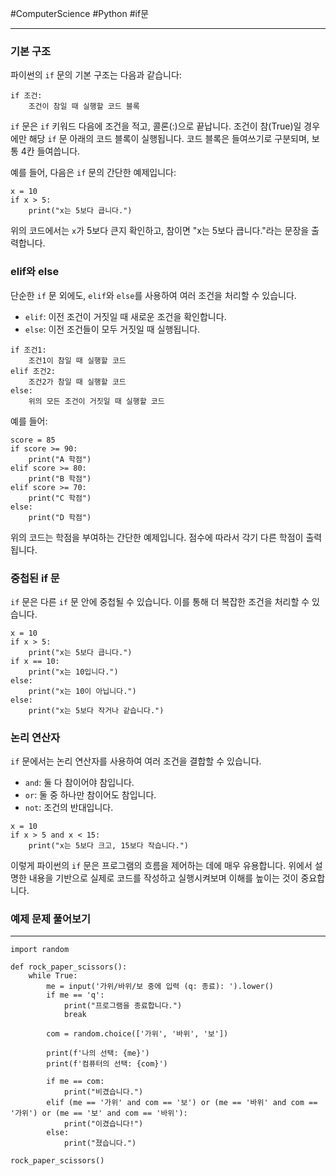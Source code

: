 #ComputerScience #Python #if문 

---
### 기본 구조

파이썬의 `if` 문의 기본 구조는 다음과 같습니다:
```
if 조건: 
	조건이 참일 때 실행할 코드 블록
```

`if` 문은 `if` 키워드 다음에 조건을 적고, 콜론(:)으로 끝납니다. 조건이 참(True)일 경우에만 해당 `if` 문 아래의 코드 블록이 실행됩니다. 코드 블록은 들여쓰기로 구분되며, 보통 4칸 들여씁니다.

예를 들어, 다음은 `if` 문의 간단한 예제입니다:
```
x = 10 
if x > 5:     
	print("x는 5보다 큽니다.")
```
위의 코드에서는 `x`가 5보다 큰지 확인하고, 참이면 "x는 5보다 큽니다."라는 문장을 출력합니다.

### elif와 else

단순한 `if` 문 외에도, `elif`와 `else`를 사용하여 여러 조건을 처리할 수 있습니다.

- `elif`: 이전 조건이 거짓일 때 새로운 조건을 확인합니다.
- `else`: 이전 조건들이 모두 거짓일 때 실행됩니다.
```
if 조건1:
	조건1이 참일 때 실행할 코드 
elif 조건2:     
	조건2가 참일 때 실행할 코드 
else:     
	위의 모든 조건이 거짓일 때 실행할 코드
```
예를 들어:
```
score = 85  
if score >= 90:     
	print("A 학점") 
elif score >= 80:    
	print("B 학점") 
elif score >= 70:     
	print("C 학점") 
else:     
	print("D 학점")
```
위의 코드는 학점을 부여하는 간단한 예제입니다. 점수에 따라서 각기 다른 학점이 출력됩니다.

### 중첩된 if 문

`if` 문은 다른 `if` 문 안에 중첩될 수 있습니다. 이를 통해 더 복잡한 조건을 처리할 수 있습니다.

```
x = 10 
if x > 5:     
	print("x는 5보다 큽니다.")    
if x == 10:         
	print("x는 10입니다.")     
else:         
	print("x는 10이 아닙니다.") 
else:    
	print("x는 5보다 작거나 같습니다.")
```

### 논리 연산자

`if` 문에서는 논리 연산자를 사용하여 여러 조건을 결합할 수 있습니다.

- `and`: 둘 다 참이어야 참입니다.
- `or`: 둘 중 하나만 참이어도 참입니다.
- `not`: 조건의 반대입니다.

```
x = 10 
if x > 5 and x < 15:    
	print("x는 5보다 크고, 15보다 작습니다.")
```

이렇게 파이썬의 `if` 문은 프로그램의 흐름을 제어하는 데에 매우 유용합니다. 위에서 설명한 내용을 기반으로 실제로 코드를 작성하고 실행시켜보며 이해를 높이는 것이 중요합니다.


### 예제 문제 풀어보기
---
```
import random

def rock_paper_scissors():
    while True:
        me = input('가위/바위/보 중에 입력 (q: 종료): ').lower() 
        if me == 'q':
            print("프로그램을 종료합니다.")
            break

        com = random.choice(['가위', '바위', '보'])

        print(f'나의 선택: {me}')
        print(f'컴퓨터의 선택: {com}')

        if me == com:
            print("비겼습니다.")
        elif (me == '가위' and com == '보') or (me == '바위' and com == '가위') or (me == '보' and com == '바위'):
            print("이겼습니다!")
        else:
            print("졌습니다.")

rock_paper_scissors()
```